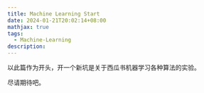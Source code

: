 ```yaml
---
title: Machine Learning Start
date: 2024-01-21T20:02:14+08:00
mathjax: true
tags:
  - Machine-Learning
description:
---
```


以此篇作为开头，开一个新坑是关于西瓜书机器学习各种算法的实验。

尽请期待吧。
